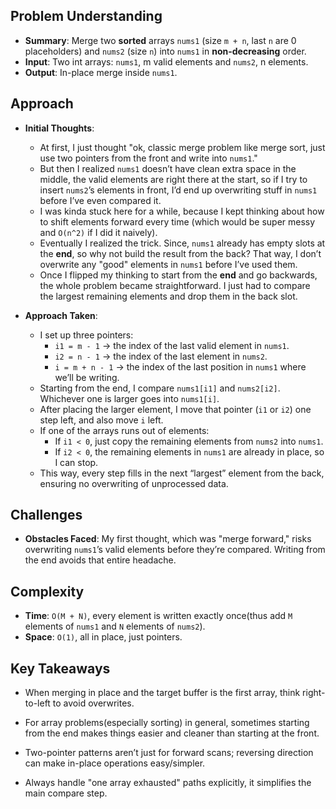 <!-- Problem 88. Merge Sorted Array notes -->

## Problem Understanding

- **Summary**: Merge two **sorted** arrays `nums1` (size `m + n`, last `n` are 0 placeholders) and `nums2` (size `n`) into `nums1` in **non-decreasing** order.
- **Input**: Two int arrays: `nums1`, m valid elements and `nums2`, n elements.
- **Output**: In-place merge inside `nums1`.

## Approach

- **Initial Thoughts**:

  - At first, I just thought "ok, classic merge problem like merge sort, just use two pointers from the front and write into `nums1`."
  - But then I realized `nums1` doesn’t have clean extra space in the middle, the valid elements are right there at the start, so if I try to insert `nums2`’s elements in front, I’d end up overwriting stuff in `nums1` before I’ve even compared it.
  - I was kinda stuck here for a while, because I kept thinking about how to shift elements forward every time (which would be super messy and `O(n^2)` if I did it naively).
  - Eventually I realized the trick. Since, `nums1` already has empty slots at the **end**, so why not build the result from the back? That way, I don’t overwrite any "good" elements in `nums1` before I’ve used them.
  - Once I flipped my thinking to start from the **end** and go backwards, the whole problem became straightforward. I just had to compare the largest remaining elements and drop them in the back slot.

- **Approach Taken**:
  - I set up three pointers:
    - `i1 = m - 1` → the index of the last valid element in `nums1`.
    - `i2 = n - 1` → the index of the last element in `nums2`.
    - `i = m + n - 1` → the index of the last position in `nums1` where we’ll be writing.
  - Starting from the end, I compare `nums1[i1]` and `nums2[i2]`. Whichever one is larger goes into `nums1[i]`.
  - After placing the larger element, I move that pointer (`i1` or `i2`) one step left, and also move `i` left.
  - If one of the arrays runs out of elements:
    - If `i1 < 0`, just copy the remaining elements from `nums2` into `nums1`.
    - If `i2 < 0`, the remaining elements in `nums1` are already in place, so I can stop.
  - This way, every step fills in the next “largest” element from the back, ensuring no overwriting of unprocessed data.

## Challenges

- **Obstacles Faced**: My first thought, which was "merge forward," risks overwriting `nums1`’s valid elements before they’re compared. Writing from the end avoids that entire headache.
<!-- - **Edge Cases**: None -->

## Complexity

- **Time**: `O(M + N)`, every element is written exactly once(thus add `M` elements of `nums1` and `N` elements of `nums2`).
- **Space**: `O(1)`, all in place, just pointers.

<!-- ## Alternative Solutions

- none -->

## Key Takeaways

- When merging in place and the target buffer is the first array, think right-to-left to avoid overwrites.

- For array problems(especially sorting) in general, sometimes starting from the end makes things easier and cleaner than starting at the front.

- Two-pointer patterns aren’t just for forward scans; reversing direction can make in-place operations easy/simpler.

- Always handle "one array exhausted" paths explicitly, it simplifies the main compare step.

<!-- ## Additional Resources
- N/A -->
